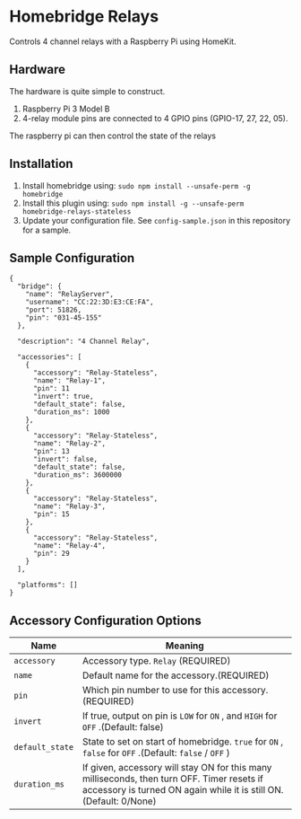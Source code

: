 # Homebridge Relays

Controls 4 channel relays with a Raspberry Pi using HomeKit.

## Hardware

The hardware is quite simple to construct.

1. Raspberry Pi 3 Model B
2. 4-relay module pins are connected to 4 GPIO pins (GPIO-17, 27, 22, 05).

The raspberry pi can then control the state of the relays

## Installation

1. Install homebridge using: `sudo npm install --unsafe-perm -g homebridge`
2. Install this plugin using: `sudo npm install -g --unsafe-perm homebridge-relays-stateless`
3. Update your configuration file. See `config-sample.json` in this repository for a sample.

## Sample Configuration

    {
      "bridge": {
        "name": "RelayServer",
        "username": "CC:22:3D:E3:CE:FA",
        "port": 51826,
        "pin": "031-45-155"
      },

      "description": "4 Channel Relay",

      "accessories": [
        {
          "accessory": "Relay-Stateless",
          "name": "Relay-1",
          "pin": 11
          "invert": true,
          "default_state": false,
          "duration_ms": 1000
        },
        {
          "accessory": "Relay-Stateless",
          "name": "Relay-2",
          "pin": 13
          "invert": false,
          "default_state": false,
          "duration_ms": 3600000
        },
        {
          "accessory": "Relay-Stateless",
          "name": "Relay-3",
          "pin": 15
        },
        {
          "accessory": "Relay-Stateless",
          "name": "Relay-4",
          "pin": 29
        }
      ],

      "platforms": []
    }

## Accessory Configuration Options

| Name            | Meaning                                                                                                                                                         |
|-----------------|-----------------------------------------------------------------------------------------------------------------------------------------------------------------|
| `accessory` | Accessory type. `Relay` (REQUIRED)                                                                                                                              |
| `name` | Default name for the accessory.(REQUIRED)                                                                                                                       |
| `pin` | Which pin number to use for this accessory.(REQUIRED)                                                                                                           |
| `invert` | If true, output on pin is `LOW` for `ON` , and `HIGH` for `OFF` .(Default: false)                                                                                 |
| `default_state` | State to set on start of homebridge. `true` for `ON` , `false` for `OFF` .(Default: `false` / `OFF` )                                                              |
| `duration_ms` | If given, accessory will stay ON for this many milliseconds, then turn OFF. Timer resets if accessory is turned ON again while it is still ON.(Default: 0/None) |
